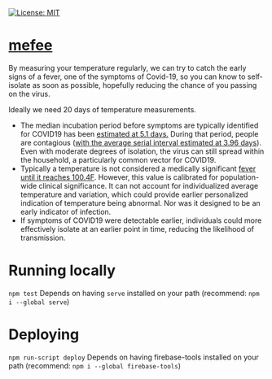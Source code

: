 [![License: MIT](https://img.shields.io/badge/License-MIT-yellow.svg)](https://opensource.org/licenses/MIT)

# [mefee](https://mefee-59275.firebaseapp.com/)

By measuring your temperature regularly, we can try to catch the early signs of a fever, one of the symptoms of Covid-19, so you can know to self-isolate as soon as possible, hopefully reducing the chance of you passing on the virus.

Ideally we need 20 days of temperature measurements.



 - The median incubation period before symptoms are typically identified for COVID19 has been [estimated at 5.1 days.](https://annals.org/aim/fullarticle/2762808/incubation-period-coronavirus-disease-2019-covid-19-from-publicly-reported) During that period, people are contagious ([with the average serial interval estimated at 3.96 days](https://www.medrxiv.org/content/medrxiv/early/2020/03/06/2020.02.19.20025452.full.pdf)). Even with moderate degrees of isolation, the virus can still spread within the household, a particularly common vector for COVID19.
 - Typically a temperature is not considered a medically significant [fever until it reaches 100.4F](https://www.cdc.gov/quarantine/air/reporting-deaths-illness/definitions-symptoms-reportable-illnesses.html). However, this value is calibrated for population-wide clinical significance. It can not account for individualized average temperature and variation, which could provide earlier personalized indication of temperature being abnormal. Nor was it designed to be an early indicator of infection.
 - If symptoms of COVID19 were detectable earlier, individuals could more effectively isolate at an earlier point in time, reducing the likelihood of transmission.

# Running locally
`npm test`
Depends on having `serve` installed on your path (recommend: `npm i --global serve`)

# Deploying
`npm run-script deploy`
Depends on having firebase-tools installed on your path (recommend: `npm i --global firebase-tools`)
